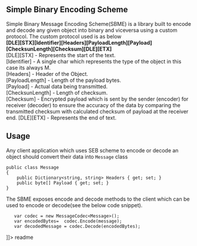 <snippet>
  <content><![CDATA[


<h2></h2>

## Simple Binary Encoding Scheme

Simple Binary Message Encoding Scheme(SBME) is a library built to encode and decode any given object into binary and viceversa using a custom protocol.
The custom protocol used is as below <br />
**[DLE][STX][Identifier][Headers][PayloadLength][Payload][ChecksunLength][Checksum][DLE][ETX]** <br />
[DLE][STX] - Represents the start of the text. <br />
[Identifier] - A single char which represents the type of the object in this case its always M. <br />
[Headers] - Header of the Object. <br />
[PayloadLength] - Length of the payload bytes.<br />
[Payload] - Actual data being transmitted.<br />
[ChecksunLength] - Length of checksum.<br />
[Checksum] - Encrypted payload which is sent by the sender (encoder) for receiver (decoder) to ensure the accuracy of the data by comparing the transmitted checksum with calculated checksum of payload at the receiver end.
[DLE][ETX] - Represents the end of text.

## Usage

Any client application which uses SEB scheme to encode or decode an object should convert their data into `Message` class  
 
    public class Message 
    {
        public Dictionary<string, string> Headers { get; set; }
        public byte[] Payload { get; set; }
    }

The SBME exposes encode and decode methods to the client which can be used to encode or decode(see the below code snippet).
    
       var codec = new MessageCodec<Message>();
       var encodedBytes=  codec.Encode(message);
       var decodedMessage = codec.Decode(encodedBytes);
 

]]></content>
  <tabTrigger>readme</tabTrigger>
</snippet>
